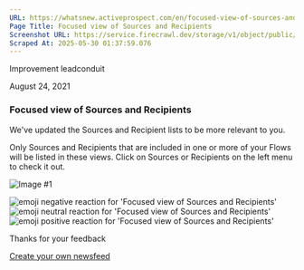 ```yaml
---
URL: https://whatsnew.activeprospect.com/en/focused-view-of-sources-and-recipients
Page Title: Focused view of Sources and Recipients
Screenshot URL: https://service.firecrawl.dev/storage/v1/object/public/media/screenshot-f124a92c-3144-4fe4-acd0-937d50c52cf2.png
Scraped At: 2025-05-30 01:37:59.076
---
```


Improvement
leadconduit

August 24, 2021

### Focused view of Sources and Recipients

We've updated the Sources and Recipient lists to be more relevant to you.

Only Sources and Recipients that are included in one or more of your Flows will be listed in these views.
Click on Sources or Recipients on the left menu to check it out.

![Image #1](https://app.getbeamer.com/pictures?id=165378-cX_vv70q77-9fjzvv71nXk_vv70oY31377-9Qe-_vR5lTe-_vUDvv71vAjxs77-9f--_vQ..&v=4)

![emoji negative reaction for 'Focused view of Sources and Recipients'](https://app.getbeamer.com/images/emojiNeg.svg)![emoji neutral reaction for 'Focused view of Sources and Recipients'](https://app.getbeamer.com/images/emojiNeut.svg)![emoji positive reaction for 'Focused view of Sources and Recipients'](https://app.getbeamer.com/images/emojiPos.svg)

Thanks for your feedback

[Create your own newsfeed](https://www.getbeamer.com/?ref=watermark_MErKJCnu12412_public&company=ActiveProspect&watermarkRef=create&utm_term=MErKJCnu12412&utm_content=ActiveProspect&utm_source=standalone&utm_medium=footer&utm_campaign=create)
